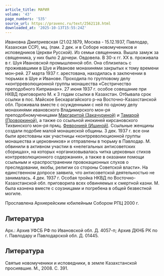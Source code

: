 ```yaml
---
article_title: МАРИЯ
volume: '43'
page_numbers: '535'
source_url: https://pravenc.ru/text/2562118.html
downloaded_at: '2025-10-13T15:55:24Z'
---
```


Ивановна Дмитриевская (21.02.1879, Москва - 15.12.1937, Павлодар, Казахская ССР), мц. (пам. 2 дек. и в Соборе новомучеников и исповедников Церкви Русской). Из семьи священника. Вышла замуж за священника, у них было 2 дочери. Овдовела. В 30-х гг. ХХ в. проживала в г. Шуя Ивановской промышленной обл. Она сблизилась с проживавшими в Шуе и Иванове монахинями закрытых к тому времени мон-рей. 27 марта 1937 г. арестована, находилась в заключении в тюрьмах в Шуе и Иванове. Проходила по групповому делу «контрреволюционной группы монашества «Сестричество преподобного Киприана»». 27 июня 1937 г. особое совещание при НКВД приговорило М. к 3 годам ссылки в Казахстан. Отбывала срок ссылки в пос. Майское Бескарагайского р-на Восточно-Казахстанской обл. Проживала вместе с осужденными с ней по одному делу монахинями ивановского Владимирского мон-ря преподобномученицами [Маргаритой (Закачуриной)](<https://pravenc.ru/text/Маргаритой (Закачуриной).html>) и [Тамарой (Проворкиной)](<https://pravenc.ru/text/Тамарой (Проворкиной).html>), а также со ссыльной инокиней кирсановского Тихвинского мон-ря прмц. [Февронией (Ишиной)](<https://pravenc.ru/text/Февронией (Ишиной).html>). Ссыльные женщины создали подобие малой монашеской общины. 3 дек. 1937 г. все они были арестованы как участницы «контрреволюционной группы монашества и церковников» и отправлены в тюрьму в Павлодар. М. обвинили в активном участии в «нелегальных антисоветских сборищах», на которых «организовывалась читка церковных стихов контрреволюционного содержания», а также в оказании помощи ссыльным и «распространении провокационных слухов о преследовании, якобы, религии со стороны Советской власти». На единственном допросе заявила, что антисоветской деятельностью не занималась. 4 дек. 1937 г. Особая тройка НКВД по Восточно-Казахстанской обл. приговорила всех обвиняемых к смертной казни. М. была казнена вместе с соузницами и погребена в общей безвестной могиле.

Прославлена Архиерейским юбилейным Собором РПЦ 2000 г.

## Литература

Арх.: Архив УФСБ РФ по Ивановской обл. Д. 4057-п; Архив ДКНБ РК по г. Павлодару и Павлодарской обл. Д. 01445.

## Литература

Святые новомученики и исповедники, в земле Казахстанской просиявшие. М., 2008. С. 391.
